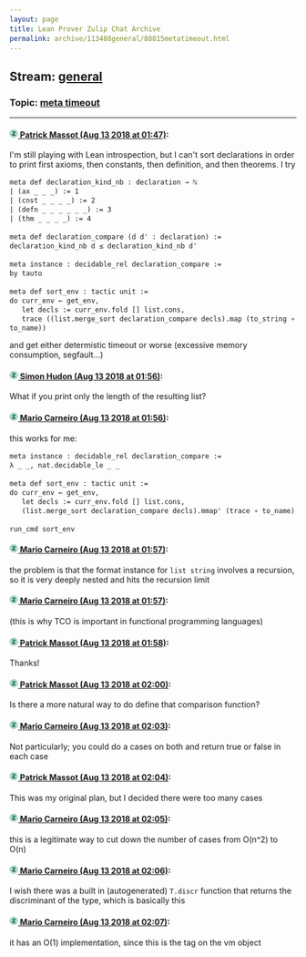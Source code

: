```yaml
---
layout: page
title: Lean Prover Zulip Chat Archive 
permalink: archive/113488general/88815metatimeout.html
---
```


## Stream: [general](index.html)
### Topic: [meta timeout](88815metatimeout.html)

---

#### [![Click to go to Zulip](../../assets/img/zulip2.png) Patrick Massot (Aug 13 2018 at 01:47)](https://leanprover.zulipchat.com/#narrow/stream/113488-general/topic/meta%20timeout/near/132015530):
I'm still playing with Lean introspection, but I can't sort declarations in order to print first axioms, then constants, then definition, and then theorems. I try
```lean
meta def declaration_kind_nb : declaration → ℕ
| (ax _ _ _) := 1
| (cnst _ _ _ _) := 2
| (defn _ _ _ _ _ _) := 3
| (thm _ _ _ _) := 4

meta def declaration_compare (d d' : declaration) := declaration_kind_nb d ≤ declaration_kind_nb d'

meta instance : decidable_rel declaration_compare :=
by tauto

meta def sort_env : tactic unit :=
do curr_env ← get_env,
   let decls := curr_env.fold [] list.cons,
   trace ((list.merge_sort declaration_compare decls).map (to_string ∘ to_name))
```
and get either determistic timeout or worse (excessive memory consumption, segfault...)

#### [![Click to go to Zulip](../../assets/img/zulip2.png) Simon Hudon (Aug 13 2018 at 01:56)](https://leanprover.zulipchat.com/#narrow/stream/113488-general/topic/meta%20timeout/near/132015764):
What if you print only the length of the resulting list?

#### [![Click to go to Zulip](../../assets/img/zulip2.png) Mario Carneiro (Aug 13 2018 at 01:56)](https://leanprover.zulipchat.com/#narrow/stream/113488-general/topic/meta%20timeout/near/132015805):
this works for me:
```
meta instance : decidable_rel declaration_compare :=
λ _ _, nat.decidable_le _ _

meta def sort_env : tactic unit :=
do curr_env ← get_env,
   let decls := curr_env.fold [] list.cons,
   (list.merge_sort declaration_compare decls).mmap' (trace ∘ to_name)

run_cmd sort_env
```

#### [![Click to go to Zulip](../../assets/img/zulip2.png) Mario Carneiro (Aug 13 2018 at 01:57)](https://leanprover.zulipchat.com/#narrow/stream/113488-general/topic/meta%20timeout/near/132015812):
the problem is that the format instance for `list string` involves a recursion, so it is very deeply nested and hits the recursion limit

#### [![Click to go to Zulip](../../assets/img/zulip2.png) Mario Carneiro (Aug 13 2018 at 01:57)](https://leanprover.zulipchat.com/#narrow/stream/113488-general/topic/meta%20timeout/near/132015817):
(this is why TCO is important in functional programming languages)

#### [![Click to go to Zulip](../../assets/img/zulip2.png) Patrick Massot (Aug 13 2018 at 01:58)](https://leanprover.zulipchat.com/#narrow/stream/113488-general/topic/meta%20timeout/near/132015861):
Thanks!

#### [![Click to go to Zulip](../../assets/img/zulip2.png) Patrick Massot (Aug 13 2018 at 02:00)](https://leanprover.zulipchat.com/#narrow/stream/113488-general/topic/meta%20timeout/near/132015934):
Is there a more natural way to do define that comparison function?

#### [![Click to go to Zulip](../../assets/img/zulip2.png) Mario Carneiro (Aug 13 2018 at 02:03)](https://leanprover.zulipchat.com/#narrow/stream/113488-general/topic/meta%20timeout/near/132016013):
Not particularly; you could do a cases on both and return true or false in each case

#### [![Click to go to Zulip](../../assets/img/zulip2.png) Patrick Massot (Aug 13 2018 at 02:04)](https://leanprover.zulipchat.com/#narrow/stream/113488-general/topic/meta%20timeout/near/132016054):
This was my original plan, but I decided there were too many cases

#### [![Click to go to Zulip](../../assets/img/zulip2.png) Mario Carneiro (Aug 13 2018 at 02:05)](https://leanprover.zulipchat.com/#narrow/stream/113488-general/topic/meta%20timeout/near/132016068):
this is a legitimate way to cut down the number of cases from O(n^2) to O(n)

#### [![Click to go to Zulip](../../assets/img/zulip2.png) Mario Carneiro (Aug 13 2018 at 02:06)](https://leanprover.zulipchat.com/#narrow/stream/113488-general/topic/meta%20timeout/near/132016119):
I wish there was a built in (autogenerated) `T.discr` function that returns the discriminant of the type, which is basically this

#### [![Click to go to Zulip](../../assets/img/zulip2.png) Mario Carneiro (Aug 13 2018 at 02:07)](https://leanprover.zulipchat.com/#narrow/stream/113488-general/topic/meta%20timeout/near/132016126):
it has an O(1) implementation, since this is the tag on the vm object


